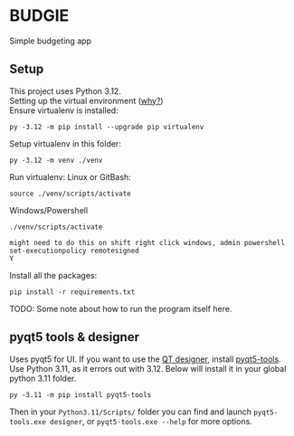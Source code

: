 # BUDGIE

Simple budgeting app

## Setup

This project uses Python 3.12.  
Setting up the virtual environment ([why?](https://realpython.com/python-virtual-environments-a-primer/#why-do-you-need-virtual-environments))  
Ensure virtualenv is installed:

```
py -3.12 -m pip install --upgrade pip virtualenv
```

Setup virtualenv in this folder:

```
py -3.12 -m venv ./venv
```

Run virtualenv:
Linux or GitBash:

```
source ./venv/scripts/activate
```

Windows/Powershell

```
./venv/scripts/activate

might need to do this on shift right click windows, admin powershell
set-executionpolicy remotesigned
Y
```

Install all the packages:

```
pip install -r requirements.txt
```

TODO: Some note about how to run the program itself here.

## pyqt5 tools & designer

Uses pyqt5 for UI. If you want to use the [QT designer](https://realpython.com/qt-designer-python/), install [pyqt5-tools](https://pypi.org/project/pyqt5-tools/).
Use Python 3.11, as it errors out with 3.12. Below will install it in your global python 3.11 folder.

```
py -3.11 -m pip install pyqt5-tools
```

Then in your `Python3.11/Scripts/` folder you can find and launch `pyqt5-tools.exe designer`, or `pyqt5-tools.exe --help` for more options.
